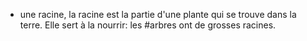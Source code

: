 - une racine, la racine est la partie d'une plante qui se trouve dans la terre. Elle sert à la nourrir: les #arbres ont de grosses racines.